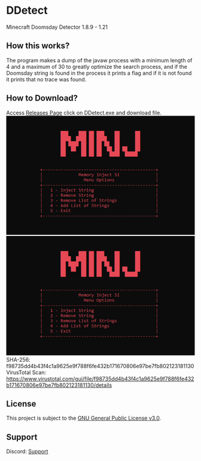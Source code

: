 # DDetect
Minecraft Doomsday Detector 1.8.9 - 1.21

## How this works?
The program makes a dump of the javaw process with a minimum length of 4 and a maximum of 30 to greatly optimize the search process, and if the Doomsday string is found in the process it prints a flag and if it is not found it prints that no trace was found.

## How to Download?
Access <a href="/releases/tag/Releases">Releases Page</a> click on DDetect.exe and download file.
<br>
![](https://github.com/kahzgbb/Minj/blob/main/print.png?raw=true)
<br>
![](https://github.com/kahzgbb/Minj/blob/main/print.png?raw=true)
<br>
SHA-256: f98735dd4b43f4c1a9625e9f788f6fe432b171670806e97be7fb802123181130
<br>
VirusTotal Scan: https://www.virustotal.com/gui/file/f98735dd4b43f4c1a9625e9f788f6fe432b171670806e97be7fb802123181130/details
## License
This project is subject to the [GNU General Public License v3.0](LICENSE). 

## Support
Discord: [Support](https://discord.gg/9sWEa5DeP8)
